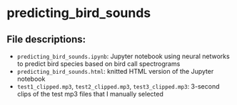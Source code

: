 # predicting_bird_sounds

## File descriptions:
- `predicting_bird_sounds.ipynb`: Jupyter notebook using neural networks to predict bird species based on bird call spectrograms
- `predicting_bird_sounds.html`: knitted HTML version of the Jupyter notebook
- `test1_clipped.mp3`, `test2_clipped.mp3`, `test3_clipped.mp3`: 3-second clips of the test mp3 files that I manually selected
